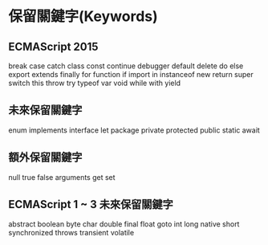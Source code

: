 # 保留關鍵字(Keywords)

## ECMAScript 2015

break
case
catch
class
const
continue
debugger
default
delete
do
else
export
extends
finally
for
function
if
import
in
instanceof
new
return
super
switch
this
throw
try
typeof
var
void
while
with
yield

## 未來保留關鍵字

enum
implements
interface
let
package
private
protected
public
static
await

## 額外保留關鍵字

null
true
false
arguments
get
set

## ECMAScript 1 ~ 3 未來保留關鍵字

abstract
boolean
byte
char
double
final
float
goto
int
long
native
short
synchronized
throws
transient
volatile


